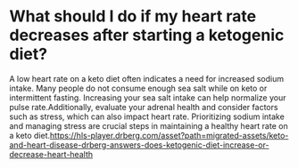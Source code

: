 # What should I do if my heart rate decreases after starting a ketogenic diet?

A low heart rate on a keto diet often indicates a need for increased sodium intake. Many people do not consume enough sea salt while on keto or intermittent fasting. Increasing your sea salt intake can help normalize your pulse rate.Additionally, evaluate your adrenal health and consider factors such as stress, which can also impact heart rate. Prioritizing sodium intake and managing stress are crucial steps in maintaining a healthy heart rate on a keto diet.https://hls-player.drberg.com/asset?path=migrated-assets/keto-and-heart-disease-drberg-answers-does-ketogenic-diet-increase-or-decrease-heart-health